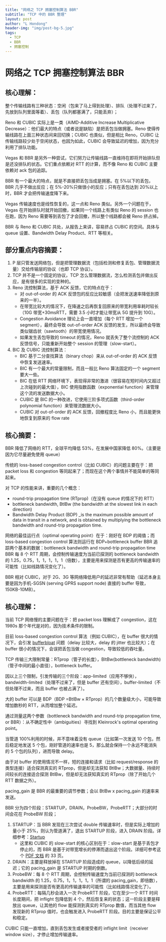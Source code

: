 ```yaml
---
title: "网络之 TCP 拥塞控制算法 BBR"
subtitle: "TCP 中的 BBR 整理"
layout: post
author: "L Hondong"
header-img: "img/post-bg-5.jpg"
tags:
  - TCP
  - BBR
  - 拥塞控制
---
```


# 网络之 TCP 拥塞控制算法 BBR

## 核心理解：
整个传输线路有三种状态：空闲（包来了马上得到处理）、排队（处理不过来了，先放到队列里面等着）、丢包（队列都塞满了，只能丢弃）；

Reno 和 CUBIC 实际上是一类（AIMD-Additive Increase Multiplicative Decrease）：他们最大的特点（或者说是缺陷）是把丢包当做拥塞。Reno 使得传输线路在上面三种状态间来回切换；CUBIC 也类似，但是相比 Reno，CUBIC 让传输线路较少处于空闲状态，也因为如此，CUBIC 会导致延迟的增加，因为充分利用了排队功能。

Vegas 和 BBR 是另外一种尝试，它们努力让传输线路一直维持在即将开始排队但是还没排队的状态。它们重点依赖对 RTT 的计算，而不像 Reno 和 CUBIC 主要依赖对 ack 包的追踪。

BBR 有一个最大的特点，就是不直接把丢包当成是拥塞。在 5%以下的丢包，BBR 几乎不做出反应；在 5%-20%只做很小的反应；只有在丢包达到 20%以上时，BBR 才会把传输速度降下来。

Vegas 传输速度也是线性恢复的，这一点和 Reno 类似。另外一个问题在于，Vegas 在开始排队时就开始回撤，如果同一个线路上有类似 Reno 的 session 也在跑，因为 Reno 需要等到丢包了才会回撤，所以整个线路都会被 Reno 挤占掉。

BBR 与 Reno 和 CUBIC 共处，从报告上来讲，容易挤占 CUBIC 的空间。具体与 queue 设置、Bandwidth Delay Product、RTT 等相关。

## 部分重点内容摘要：
1. P 层只管发送网络包，但是把管理数据流（包括检测和修复丢包、管理数据流量）交给传输层的协议（也即 TCP 协议）。
2. TCP 并不是一个固定的协议，TCP 怎么管理数据流，怎么检测丢包并做出反应，是有很多的实现的变种的。
3. Reno 流控制算法，基于 ACK 反馈，它的特点在于：
    - 对 out-of-order 的 ACK 反馈包的反应比较敏感（会把发送速率降低到原来的一半）。
    - 在带宽比较大的情况下，在降速之后再恢复回原来的带宽利用率耗时较长（10G 带宽+30msRTT，需要 3.5 小时才能让带宽从 5G 提升到 10G）。
    - Congestion Avoidance 理论上会一直增加（每个 RTT 增加一个 segment），最终会导致 out-of-order ACK 反馈的发生，所以最终会导致类似锯齿状（sawtooth）的带宽使用情况。
    - 如果发生丢包导致的 timeout 的情况，Reno 就丢失了整个流控制的 ACK 反馈信号，只能重新开始整个 session 的管理（slow-start）。
4. BIC 及 CUBIC 流控制算法：
    - BIC 基于二分查找算法（binary chop）来从 out-of-order 的 ACK 反馈中恢复发送速率。
    - BIC 有一个最大的常量限制，而且一般比 Reno 算法固定的一个 segment 要大一些。
    - BIC 在低 RTT 网络环境下，表现得非常的激进（很容易在短时间内又超过上次碰到的最大值），BIC 使用指数函数（exponential function）来管理这个流的发送数据大小。
    - CUBIC 是 BIC 的一种改进，它使用三阶多项式函数（third-order polynomial function）来管理流数据大小。
    - CUBIC 对 out-of-order 的 ACK 反馈，回撤程度比 Reno 小，而且能更快地恢复到原来的 flow rate

## 核心摘要：
BBR 降低了网络的 RTT，全球平均降低 53%，在发展中国家降低 80%。（主要是因为它尽量避免使用 queue）

传统的 loss-based congestion control（比如 CUBIC）的问题主要在于：把 packet loss 和 congestion 等同起来了；而现在这个两个事情并不能简单的等同起来。

对 TCP 的性能来讲，重要的几个概念：
- round-trip propagation time (RTprop)（在没有 queue 的情况下的 RTT）
- bottleneck bandwidth, BtlBw (the bandwidth at the slowest link in each direction)
- Bandwidth Delay Product (BDP) _is the maximum possible amount of data in transit in a network, and is obtained by multiplying the bottleneck bandwidth and round-trip propagation time.

网络的最佳运行点（optimal operating point）在于：刚好在 BDP 的阈值；而 loss-based congestion control 算法则运行在 BDP+bottleneck buffer
BBR 追踪两个基本的数据：bottleneck bandwidth and round-trip propagation time
BBR 每 8 个 RTT 周期，会控制传输速度为当前已探测的 bottleneck bandwidth 的 1.25，0.75，1，1，1，1，1（倍数），主要是用来探测是否有更高的传输速率的可能性（比如线路情况变化了）。

BBR 相对 CUBIC，对于 2G、3G 等网络降低用户的延迟非常有帮助（延迟本身主要是因为手机-SGSN (serving GPRS support node) 直接的 buffer 导致，150KB-10MB）。

## 核心理解：
当前 TCP 网络慢的主要问题在于：把 packet loss 理解成了 congestion，这在 1980s 那个年代是对的，因为技术条件的限制。

目前 loss-based congestion control 算法（例如 CUBIC），在 buffer 很大的情况下，会引发 [bufferbloat](https://en.wikipedia.org/wiki/Bufferbloat) 问题（delay 比较大，delay 的 jitter 也比较大）；在 buffer 很小的情况下，会误把丢包当做 congestion，导致较低的吞吐量。

TCP 传输三大限制常量：RTprop（管子的长度），BltBw(bottleneck bandwidth)（管子中间的最小直径），bottleneck buffer。

因以上三个限制，引发传输的三个阶段：app-limited（应用不够快），bandwidth-limited（处理不过来了，但是 buffer 还有空间），buffer-limited（不但处理不过来，而且 buffer 也被占满了）。

大的 buffer 可以是 BDP（BDP =BtlBw × RTprop）的几个数量级大小，可能导致增加数秒的 RTT，从而增加整个延迟。

通过测量这两个参数（bottleneck bandwidth and round-trip propagation time, or BBR）：从不确定性中（ambiguities）寻找到 Kleinrock's optimal operating point。

当管道 100%利用的时候，并不意味着没有 queue（比如第一次发送 10 个包，然后稳定地发送 5 个包，刚好管道的速率也是 5，那么就会保持一个永远不能消失的 5 个包的队列），进而导致 delay。

由于对 buffer 的使用情况不一样，短的连接和请求（比如 request/response 的类型连接）适合探测真实的 RTprop，但是却无法获知 BtlBw；大数据量、持续时间较长的连接适合探测 BtlBw，但是却无法获知真实的 RTprop（除了开始几个 RTT 数据之外）。

pacing_gain 是 BBR 的最重要的调节参数；会以 BtlBw x pacing_gain 的速率来发送。

BBR 分为四个阶段：STARTUP，DRAIN，ProbeBW，ProbeRTT；大部分的时间会花在 ProbeBW 阶段；

1. STARTUP：当 BBR 发现在三次尝试 double 传输速率时，但是实际上增加的量小于 25%，则认为管道满了，退出 STARTUP 阶段，进入 DRAIN 阶段。详细参考：[Startup](https://tools.ietf.org/id/draft-cardwell-iccrg-bbr-congestion-control-00.html#estimating-when-startup-has-filled-the-pipe)
    - 这里和 CUBIC 的 slow-start 的核心区别在于：slow-start 是基于丢包才停止的，而 BBR 是基于对带宽增长的停滞而退出这个阶段。详细可参考这个 [PDF 文档](https://www.ietf.org/proceedings/97/slides/slides-97-iccrg-bbr-congestion-control-02.pdf) 的 33 页。
2. DRAIN：主要是释放掉在 STARTUP 阶段造成的 queue，以降低后续的延迟；它的 pacing_gain 是 STARTUP 时期的倒数。
3. ProbeBW：每 8 个 RTT 周期，会控制传输速度为当前已探测的 bottleneck bandwidth 的 1.25，0.75，1，1，1，1，1（所谓的 pacing_gain，即倍数），主要是用来探测是否有更高的传输速率的可能性（比如线路情况变化了）。
4. ProbeRTT：每隔几秒会进入一次 ProbeRTT 阶段，它在至少一个 RTT 时间长度期间，把 inflight 包降低到 4 个，然后恢复来的状态；这一阶段主要是释放出 queue，让其他的 flow 能探测到真实的 RTprop 数值，而当其他 flow 发现新的 RTprop 值时，也会触发进入 ProbeRTT 阶段。目的主要是保证公平和稳定。

CUBIC 只能一直增加，直到丢包发生或者接受者的 inflight limit（receiver window size），才停止增加传输速率。
